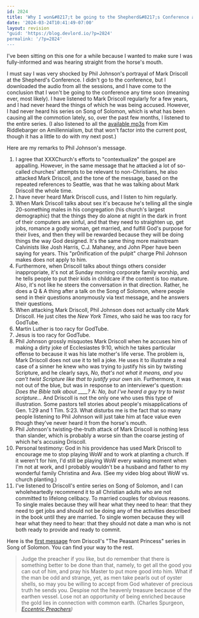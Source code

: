 ```yaml
---
id: 2824
title: 'Why I won&#8217;t be going to the Shepherd&#8217;s Conference anytime soon, part 1: Phil Johnson'
date: '2024-03-24T10:41:49-07:00'
layout: revision
"guid: 'https://blog.devlord.io/?p=2824'
permalink: '/?p=2824'
---
```


I've been sitting on this one for a while because I wanted to make sure I was fully-informed and was hearing straight from the horse's mouth.

I must say I was very shocked by Phil Johnson's portrayal of Mark Driscoll at the Shepherd's Conference. I didn't go to the conference, but I downloaded the audio from all the sessions, and I have come to the conclusion that I won't be going to the conference any time soon (meaning ever, most likely). I have listened to Mark Driscoll regularly for a few years, and I had never heard the things of which he was being accused. However, I had never heard his series on Song of Solomon, which is what has been causing all the commotion lately, so, over the past few months, I listened to the entire series. (I also listened to all the <a href="/2009/06/07/kim-riddlebarger-mp3s/">available mp3s</a> from Kim Riddlebarger on Amillennialism, but that won't factor into the current post, though it has a little to do with my next post.)

Here are my remarks to Phil Johnson's message.

<ol>
    <li>I agree that XXXChurch's efforts to "contextualize" the gospel are appalling. However, in the same message that he attacked a lot of so-called churches' attempts to be relevant to non-Christians, he also attacked Mark Driscoll, and the tone of the message, based on the repeated references to Seattle, was that he was talking about Mark Driscoll the whole time.</li>
    <li>I have never heard Mark Driscoll cuss, and I listen to him regularly.</li>
    <li>When Mark Driscoll talks about sex it's because he's telling all the single 20-something males in his congregation (his church's largest demographic) that the things they do alone at night in the dark in front of their computers are sinful, and that they need to straighten up, get jobs, romance a godly woman, get married, and fulfill God's purpose for their lives, and then they will be rewarded because they will be doing things the way God designed. It's the same thing more mainstream Calvinists like Josh Harris, C.J. Mahaney, and John Piper have been saying for years. This "pr0nification of the pulpit" charge Phil Johnson makes does not apply to him.</li>
    <li>Furthermore, when Driscoll talks about things others consider inappropriate, it's not at Sunday morning corporate family worship, and he tells people to put their kids in childcare if the content is too mature. Also, it's not like he steers the conversation in that direction. Rather, he does a Q &amp; A thing after a talk on the Song of Solomon, where people send in their questions anonymously via text message, and he answers their questions.</li>
    <li>When attacking Mark Driscoll, Phil Johnson does not actually cite Mark Driscoll. He just cites the <span style="font-style:italic;">New York Times</span>, who said he was too racy for GodTube.</li>
    <li>Martin Luther is too racy for GodTube.</li>
    <li>Jesus is too racy for GodTube.</li>
    <li>Phil Johnson grossly misquotes Mark Driscoll when he accuses him of making a dirty joke of Ecclesiastes 9:10, which he takes particular offense to because it was his late mother's life verse. The problem is, Mark Driscoll does not use it to tell a joke. He uses it to illustrate a real case of a sinner he knew who was trying to justify his sin by twisting Scripture, and he clearly says, <span style="font-style:italic;">No, that's not what it means, and you can't twist Scripture like that to justify your own sin.</span> Furthermore, it was not out of the blue, but was in response to an interviewer's question: <span style="font-style:italic;">Does the Bible talk about ____?</span> A:<span style="font-style:italic;"> No, but I've heard a guy try to twist scripture...</span> And Driscoll is not the only one who uses this type of illustration. Some pastors tell stories about people's misapplications of Gen. 1:29 and 1 Tim. 5:23. What disturbs me is the fact that so many people listening to Phil Johnson will just take him at face value even though they've never heard it from the horse's mouth.</li>
    <li>Phil Johnson's twisting-the-truth attack of Mark Driscoll is nothing less than slander, which is probably a worse sin than the coarse jesting of which he's accusing Driscoll.</li>
    <li>Personal testimony: God in his providence has used Mark Driscoll to encourage me to stop playing WoW and to work at planting a church. If it weren't for him, I'd still be playing WoW every waking moment when I'm not at work, and I probably wouldn't be a husband and father to my wonderful family Christina and Ava. (See my video blog about WoW vs. church planting.)</li>
    <li>I've listened to Driscoll's entire series on Song of Solomon, and I can wholeheartedly recommend it to all Christian adults who are not committed to lifelong celibacy. To married couples for obvious reasons. To single males because they will hear what they need to hear: that they need to get jobs and should not be doing any of the activities described in the book until they are married. To single women because they will hear what they need to hear: that they should not date a man who is not both ready to provide and ready to commit.</li>
</ol>

Here is the <a href="http://www.marshillchurch.org/media/the-peasant-princess/let-him-kiss-me">first message</a> from Driscoll's "The Peasant Princess" series in Song of Solomon. You can find your way to the rest.

<blockquote>Judge the preacher if you like, but do remember that there is something better to be done than that, namely, to get all the good you can out of him, and pray his Master to put more good into him. What if the man be odd and strange, yet, as men take pearls out of oyster shells, so may you be willing to accept from God whatever of precious truth he sends you. Despise not the heavenly treasure because of the earthen vessel. Lose not an opportunity of being enriched because the gold lies in connection with common earth. (Charles Spurgeon, <span style="font-style:italic;"><a href="http://books.google.com/books?id=ax2TXymx0CUC&amp;pg=PA62&amp;lpg=PA62&amp;dq=spurgeon+%22judge+the+preacher+if+you+like%22&amp;source=bl&amp;ots=B2HcvdY7jy&amp;sig=sRXno-cYD6GtOSxykbRtVyUZ70k&amp;hl=en&amp;ei=17PNSYCDG4v-swOGlKmhAw&amp;sa=X&amp;oi=book_result&amp;resnum=1&amp;ct=result">Eccentric Preachers</a>)</span></blockquote>